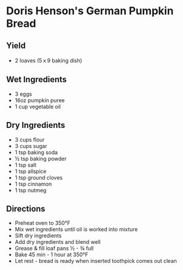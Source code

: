 # Doris Henson's German Pumpkin Bread

## Yield

* 2 loaves (5ｘ9 baking dish)

## Wet Ingredients

* 3 eggs
* 16oz pumpkin puree
* 1 cup vegetable oil

## Dry Ingredients

* 3 cups flour
* 3 cups sugar
* 1 tsp baking soda
* ½ tsp baking powder
* 1 tsp salt
* 1 tsp allspice
* 1 tsp ground cloves
* 1 tsp cinnamon
* 1 tsp nutmeg

## Directions

* Preheat oven to 350°F
* Mix wet ingredients until oil is worked into mixture
* Sift dry ingredients
* Add dry ingredients and blend well
* Grease & fill loaf pans ½ - ¾ full
* Bake 45 min - 1 hour at 350°F
* Let rest - bread is ready when inserted toothpick comes out clean
